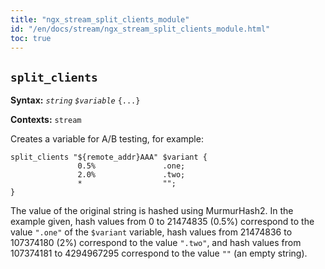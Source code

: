 ```yaml
---
title: "ngx_stream_split_clients_module"
id: "/en/docs/stream/ngx_stream_split_clients_module.html"
toc: true
---
```


## `split_clients`

**Syntax:** *`string`* *`$variable`* `{...}`

**Contexts:** `stream`

Creates a variable for A/B testing, for example:
```
split_clients "${remote_addr}AAA" $variant {
               0.5%               .one;
               2.0%               .two;
               *                  "";
}
```
The value of the original string is hashed using MurmurHash2.
In the example given, hash values from 0 to 21474835 (0.5%)
correspond to the
value `".one"` of the `$variant` variable,
hash values from 21474836 to 107374180 (2%) correspond to
the value `".two"`,
and hash values from 107374181 to 4294967295 correspond to
the value `""` (an empty string).

